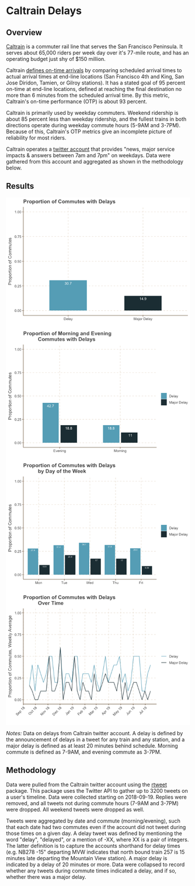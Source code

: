 Caltrain Delays
================

Overview
--------

[Caltrain](http://caltrain.com) is a commuter rail line that serves the San Francisco Peninsula. It serves about 65,000 riders per week day over it's 77-mile route, and has an operating budget just shy of $150 million.

Caltrain [defines on-time arrivals](http://www.caltrain.com/Assets/__Agendas+and+Minutes/JPB/2018/2018-12-06+Rail+Safety+Presentation.pdf) by comparing scheduled arrival times to actual arrival times at end-line locations (San Francisco 4th and King, San Jose Diridon, Tamien, or Gilroy stations). It has a stated goal of 95 percent on-time at end-line locations, defined at reaching the final destination no more than 6 minutes from the scheduled arrival time. By this metric, Caltrain's on-time performance (OTP) is about 93 percent.

Caltrain is primarily used by weekday commuters. Weekend ridership is about 85 percent less than weekday ridership, and the fullest trains in both directions operate during weekday commute hours (5-9AM and 3-7PM). Because of this, Caltrain's OTP metrics give an incomplete picture of reliability for most riders.

Caltrain operates a [twitter account](https://twitter.com/Caltrain) that provides "news, major service impacts & answers between 7am and 7pm" on weekdays. Data were gathered from this account and aggregated as shown in the methodology below.

Results
-------

<img src="R01_markdown_attempt1_files/figure-markdown_github/show figures-1.png" width="\textwidth" style="display: block; margin: auto;" /><img src="R01_markdown_attempt1_files/figure-markdown_github/show figures-2.png" width="\textwidth" style="display: block; margin: auto;" /><img src="R01_markdown_attempt1_files/figure-markdown_github/show figures-3.png" width="\textwidth" style="display: block; margin: auto;" /><img src="R01_markdown_attempt1_files/figure-markdown_github/show figures-4.png" width="\textwidth" style="display: block; margin: auto;" />

<em>Notes:</em> Data on delays from Caltrain twitter account. A delay is defined by the announcement of delays in a tweet for any train and any station, and a major delay is defined as at least 20 minutes behind schedule. Morning commute is defined as 7-9AM, and evening commute as 3-7PM.

Methodology
-----------

Data were pulled from the Caltrain twitter account using the [rtweet](https://rtweet.info/index.html) package. This package uses the Twitter API to gather up to 3200 tweets on a user's timeline. Data were collected starting on 2018-09-19. Replies were removed, and all tweets not during commute hours (7-9AM and 3-7PM) were dropped. All weekend tweets were dropped as well.

Tweets were aggregated by date and commute (morning/evening), such that each date had two commutes even if the account did not tweet during those times on a given day. A delay tweet was defined by mentioning the word "delay", "delayed", or a mention of -XX, where XX is a pair of integers. The latter definition is to capture the accounts shorthand for delay times (e.g. NB278 -15" departing MVW indicates that north bound train 257 is 15 minutes late departing the Mountain View station). A major delay is indicated by a delay of 20 minutes or more. Data were collapsed to record whether any tweets during commute times indicated a delay, and if so, whether there was a major delay.
